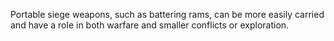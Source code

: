 Portable siege weapons, such as battering rams, can be more easily carried and have a role in both warfare and smaller conflicts or exploration.